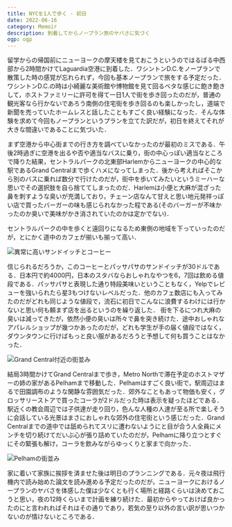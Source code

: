 ```yaml
---
title: NYCを1人で歩く - 初日
date: 2022-06-16
category: Memoir
description: 到着してからノープラン旅のヤバさに気づく
ogp: ogp
---
```


留学からの帰国前にニューヨークの摩天楼を見ておこうというのではるばる中西部から2時間かけてLaguardia空港に到着した．ワシントンD.C.をノープランで散策した時の感覚が忘れられず，今回も基本ノープランで旅をする予定だった．ワシントンD.C.の時は小綺麗な美術館や博物館を見て回るベタな感じに飽き飽きして，ホストファミリーに許可を得て一日1人で街を歩き回ったのだが，普通の観光客なら行かないであろう南側の住宅街を歩き回るのも楽しかったし，道端で新聞を売っていたホームレスと話したこともすごく良い経験になった．そんな体験を求めて今回もノープランというプランを立てた訳だが，初日を終えてそれが大きな間違いであることに気づいた．

まず空港から中心街までの行き方を調べていなかったのが最初のミスである．午後2時過ぎに空港を出るや否や適当なバスに乗り，街の中心っぽい適当なところで降りた結果，セントラルパークの北東部Harlemからニューヨークの中心的な駅であるGrand Centralまで歩くハメになってしまった．後から考えればそこから別のバスに乗れば数分で行けたのだが，街中を歩いてみたいというミーハーな思いでその選択肢を自ら捨ててしまったのだ．Harlemは小便と大麻が混ざった鼻を刺すような臭いが充満しており，チェーン店なんて甘えと思い地元発祥っぽい店で買ったバーガーの味も感じられなかった程である(そのバーガーが不味かったのか臭いで美味がかき消されていたのかは定かでない)．

セントラルパークの中を歩くと遠回りになるため東側の地域を下っていったのだが，とにかく道中のカフェが揃いも揃って高い．

![異常に高いサンドイッチとコーヒー](https://assets.st-note.com/img/1655355974851-uFt6ZVQTxI.jpg?width=800)

信じられるだろうか，このコーヒーとパッサパサのサンドイッチが30ドルである．日本円で約4000円，日本のスタバならおしゃれなやつを6，7回は飲める値段である．パッサパサと表現した通り特段美味いということもなく，Yelpでレビューを強いられたら星3もつけないレベルだった．他のカフェ数店にも入ってみたのだがどれも同じような値段で，流石に初日でこんなに浪費するわけには行かないと思い何も頼まず店を出るというのを繰り返した．
街を下るにつれ大麻の臭いは減ってきたが，依然小便の臭いは所々で鼻を突き続けた．途中おしゃれなアパレルショップが幾つかあったのだが，どれも学生が手の届く値段ではなく，ダウンタウンに行けばもっと良い服があるだろうと予想して何も買うことはなかった．

![Grand Central付近の街並み](https://assets.st-note.com/img/1655356063114-gBNpkgXE8C.jpg?width=800)

結局3時間かけてGrand Centralまで歩き，Metro Northで滞在予定のホストマザーの姉の家があるPelhamまで移動した．Pelhamはすごく良い街で，駅周辺はまるで田園調布のような閑静な雰囲気だった．郊外なこともあって物価も安く，グロッサリーストアで買ったコーラが2ドルだった時は表示を疑ったほどである．駅近くの教会周辺では子供達が走り回り，色んな人種の人達が至る所で楽しそうに会話している光景はまさにおしゃれな郊外の住宅街という感じだった．Grand Centralまでの道中では舐められてスリに遭わないようにと目が合う人全員にメンチを切り続けてだいぶ心が張り詰めていたのだが，Pelhamに降り立つとすぐにその緊張も解け，コーラを飲みながらゆっくりと家まで向かった．

![Pelhamの街並み](https://assets.st-note.com/img/1655356139508-pYm8L1ZCLb.jpg?width=800)

家に着いて家族に挨拶を済ませた後は明日のプランニングである．元々夜は飛行機内で読み始めた論文を読み進める予定だったのだが，ニューヨークにおけるノープランのヤバさを体感した僕は少なくとも行く場所と経路くらいは決めておこうと思い，夜の12時くらいまで計画を練り続けた．最初からやっておけば良かったのにと言われればそれはその通りであり，若気の至り以外の言い訳が思いつかないのが情けないところである．
